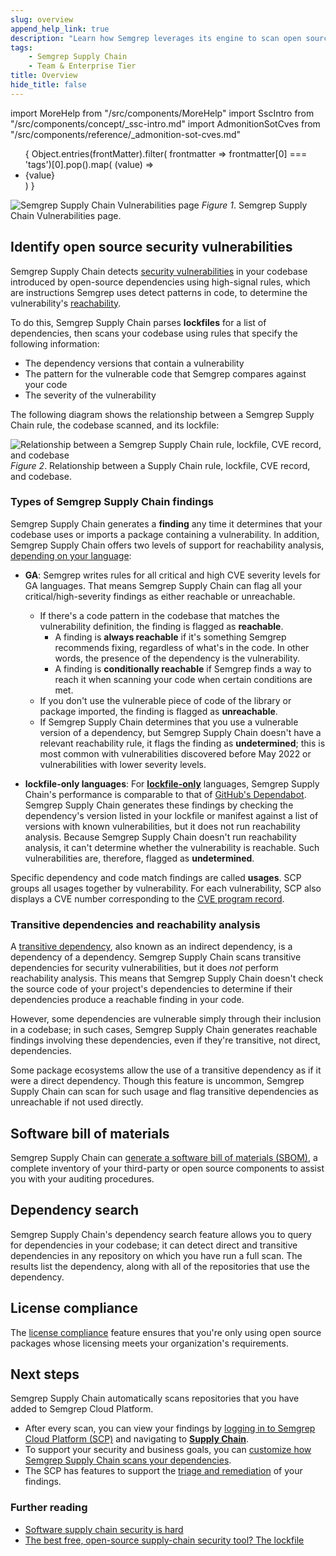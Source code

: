 ```yaml
---
slug: overview 
append_help_link: true
description: "Learn how Semgrep leverages its engine to scan open source dependencies with high-signal rules."
tags:
    - Semgrep Supply Chain
    - Team & Enterprise Tier
title: Overview 
hide_title: false
---
```


import MoreHelp from "/src/components/MoreHelp"
import SscIntro from "/src/components/concept/_ssc-intro.md"
import AdmonitionSotCves from "/src/components/reference/_admonition-sot-cves.md"

<ul id="tag__badge-list">
{
Object.entries(frontMatter).filter(
    frontmatter => frontmatter[0] === 'tags')[0].pop().map(
    (value) => <li class='tag__badge-item'>{value}</li> )
}
</ul>

<SscIntro />

![Semgrep Supply Chain Vulnerabilities page](/img/sc-vulns.png)
_Figure 1_. Semgrep Supply Chain Vulnerabilities page.

## Identify open source security vulnerabilities

Semgrep Supply Chain detects [security
vulnerabilities](https://nvd.nist.gov/vuln/full-listing) in your codebase
introduced by open-source dependencies using high-signal rules, which are
instructions Semgrep uses detect patterns in code, to determine the
vulnerability's [reachability](/semgrep-supply-chain/glossary/#reachability).

To do this, Semgrep Supply Chain parses **lockfiles** for a list of dependencies,
then scans your codebase using rules that specify the
following information:

* The dependency versions that contain a vulnerability
* The pattern for the vulnerable code that Semgrep compares against your code
* The severity of the vulnerability

The following diagram shows the relationship between a Semgrep Supply Chain
rule, the codebase scanned, and its lockfile:

![Relationship between a Semgrep Supply Chain rule, lockfile, CVE record, and codebase](/img/sc-reachability-analysis.png)
_Figure 2_. Relationship between a Supply Chain rule, lockfile, CVE record, and codebase.

### Types of Semgrep Supply Chain findings

Semgrep Supply Chain generates a **finding** any time it determines that your
codebase uses or imports a package containing a vulnerability. In addition, Semgrep
Supply Chain offers two levels of support for reachability analysis, [depending
on your language](/supported-languages/#maturity-levels-1):

* **GA**: Semgrep writes rules for all critical and high CVE
severity levels for GA languages. That means Semgrep Supply Chain can flag all 
your critical/high-severity findings as either reachable or unreachable.
  * If there's a code pattern in the codebase that matches the vulnerability
    definition, the finding is flagged as **reachable**.
      * A finding is **always reachable** if it's something Semgrep recommends fixing, regardless of what's in the code. In other words, the presence of the dependency is the vulnerability.
      * A finding is **conditionally reachable** if Semgrep finds a way to reach it when scanning your code when certain conditions are met.
  * If you don't use the vulnerable piece of code of the library or package
  imported, the finding is flagged as **unreachable**.
  * If Semgrep Supply Chain determines that you use a vulnerable version of a
  dependency, but Semgrep Supply Chain doesn't have a relevant reachability rule, it flags the finding as **undetermined**; this is most common with
  vulnerabilities discovered before May 2022 or vulnerabilities with lower
  severity levels.

* **lockfile-only languages**: For **[lockfile-only](/semgrep-supply-chain/glossary/#lockfile-only-rules)** languages, Semgrep Supply Chain's performance is comparable to that of [GitHub's Dependabot](https://github.com/dependabot). Semgrep Supply Chain generates these findings by checking the dependency's version listed in your lockfile or manifest against a list of versions with known vulnerabilities, but it does not run reachability analysis. Because Semgrep Supply Chain doesn't run reachability analysis, it can't determine whether the vulnerability is reachable. Such vulnerabilities are, therefore, flagged as **undetermined**.

Specific dependency and code match findings are called **usages**. SCP groups
all usages together by vulnerability. For each vulnerability, SCP also displays
a CVE number corresponding to the [CVE program record](https://www.cve.org/About/Overview).

### Transitive dependencies and reachability analysis

A [transitive
dependency](/docs/semgrep-supply-chain/glossary/#transitive-or-indirect-dependency),
also known as an indirect dependency, is a dependency of a dependency. Semgrep
Supply Chain scans transitive dependencies for security vulnerabilities, but it
does *not* perform reachability analysis. This means that Semgrep Supply Chain
doesn't check the source code of your project's dependencies to determine if
their dependencies produce a reachable finding in your code.

However, some dependencies are vulnerable simply through their inclusion in a
codebase; in such cases, Semgrep Supply Chain generates reachable findings
involving these dependencies, even if they're transitive, not direct,
dependencies.

Some package ecosystems allow the use of a transitive dependency as if it were a
direct dependency. Though this feature is uncommon, Semgrep Supply Chain can
scan for such usage and flag transitive dependencies as unreachable if not used
directly.

## Software bill of materials

Semgrep Supply Chain can [generate a software bill of materials
(SBOM)](/semgrep-supply-chain/sbom), a complete inventory of your
third-party or open source components to assist you with your auditing procedures.

## Dependency search

Semgrep Supply Chain's dependency search feature allows you to query for
dependencies in your codebase; it can detect direct and transitive dependencies
in any repository on which you have run a full scan. The results list the dependency, along
with all of the repositories that use the dependency.

## License compliance

The [license compliance](/semgrep-supply-chain/license-compliance) feature
ensures that you're only using open source packages whose licensing meets your
organization's requirements.

## Next steps

Semgrep Supply Chain automatically scans repositories that you have added to Semgrep Cloud Platform.

* After every scan, you can view your findings by [logging in to Semgrep Cloud
  Platform (SCP)](https://semgrep.dev/login) and navigating to [**Supply
  Chain**](https://semgrep.dev/orgs/-/supply-chain).
* To support your security and business goals, you can [customize how Semgrep
  Supply Chain scans your dependencies](/semgrep-supply-chain/getting-started).
* The SCP has features to support the [triage and
  remediation](/semgrep-supply-chain/triage-and-remediation) of your findings.

### Further reading

* [Software supply chain security is
  hard](https://semgrep.dev/blog/2022/software-supply-chain-security-is-hard/)
* [The best free, open-source supply-chain security tool? The
  lockfile](https://semgrep.dev/blog/2022/the-best-free-open-source-supply-chain-tool-the-lockfile/)

<MoreHelp />
